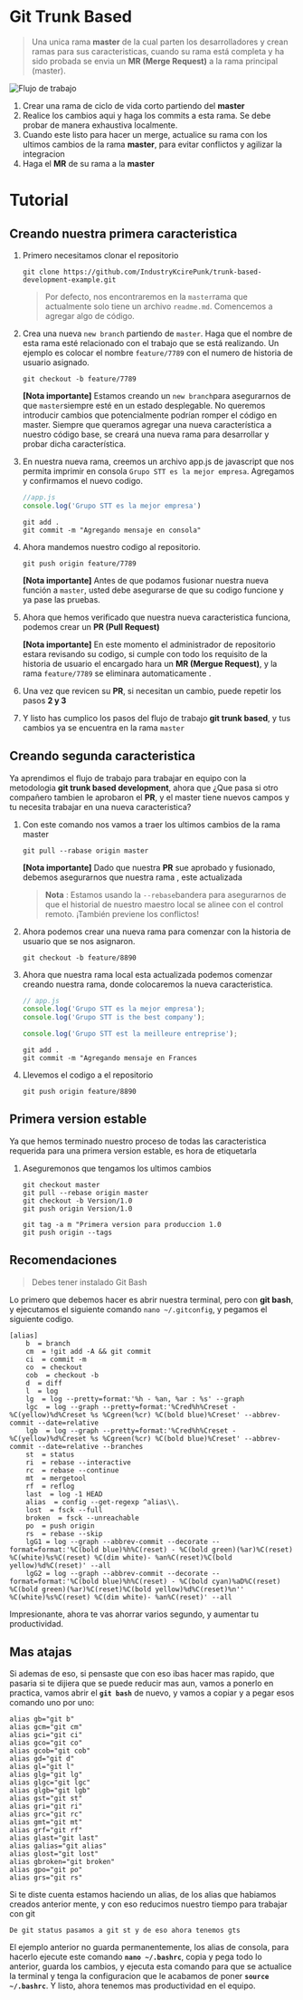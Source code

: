 # Git Trunk Based
> Una unica rama **master** de la cual parten los desarrolladores y crean ramas para sus caracteristicas, cuando su rama está completa y ha sido probada se envia un **MR (Merge Request)** a la rama principal (master).

![Flujo de trabajo](https://uploads.toptal.io/blog/image/129304/toptal-blog-image-1551794413174-f4139c4be533dc592d49f9a0bcc330f0.png)

1. Crear una rama de ciclo de vida corto partiendo del **master**
2. Realice los cambios aqui y haga los commits a esta rama. Se debe probar de manera exhaustiva localmente. 
3. Cuando este listo para hacer un merge, actualice su rama con los ultimos cambios de la rama **master**, para evitar conflictos y agilizar la integracion
4. Haga el **MR** de su rama a la **master**


# Tutorial
## Creando nuestra primera caracteristica 

1. Primero necesitamos clonar el repositorio 

	```
	git clone https://github.com/IndustryKcirePunk/trunk-based-development-example.git
	```
	> Por defecto, nos encontraremos en la `master`rama que actualmente solo tiene un archivo ```readme.md```. Comencemos a agregar algo de código.

2. Crea una nueva `new branch` partiendo de  `master`. Haga que el nombre de esta rama esté relacionado con el trabajo que se está realizando. Un ejemplo es colocar el nombre ```feature/7789``` con el numero de historia de usuario asignado.
	```git 
	git checkout -b feature/7789
	```
	**[Nota importante]** Estamos creando un `new branch`para asegurarnos de que `master`siempre esté en un estado desplegable. No queremos introducir cambios que potencialmente podrían romper el código en master. Siempre que queramos agregar una nueva característica a nuestro código base, se creará una nueva rama para desarrollar y probar dicha característica.

3. En nuestra nueva rama, creemos un archivo app.js de javascript que nos permita imprimir en consola ```Grupo STT es la mejor empresa```.  Agregamos y confirmamos el nuevo codigo.
	```javascript
	//app.js
	console.log('Grupo STT es la mejor empresa')
	```
	```git
	git add .
	git commit -m "Agregando mensaje en consola"
	```
4. Ahora mandemos nuestro codigo al repositorio.
	```git
	git push origin feature/7789
	```
	**[Nota importante]** Antes de que podamos fusionar nuestra nueva función a `master`, usted debe asegurarse de que su codigo funcione y ya pase las pruebas.
5. Ahora que hemos verificado que nuestra nueva caracteristica funciona, podemos crear un **PR (Pull Request)**

	 **[Nota importante]** En este momento el administrador de repositorio estara revisando su codigo, si cumple con todo los requisito de la historia de usuario el encargado hara un **MR (Mergue Request)**, y la rama ```feature/7789``` se eliminara automaticamente .
6. Una vez que revicen su **PR**, si necesitan un cambio, puede repetir los pasos **2 y 3**
7.  Y listo has cumplico los pasos del flujo de trabajo **git trunk based**, y tus cambios ya se encuentra en la rama ```master```

## Creando segunda caracteristica
Ya aprendimos el flujo de trabajo para trabajar en equipo con la metodologia **git trunk based development**, ahora que ¿Que pasa si otro compañero tambien le aprobaron el **PR**, y el master tiene nuevos campos y tu necesita trabajar en una nueva caracteristica?

1. Con este comando nos vamos a traer los ultimos cambios de la rama master
	```git
	git pull --rabase origin master
	```
	**[Nota importante]** Dado que nuestra **PR** sue aprobado y 	fusionado, debemos asegurarnos que nuestra rama , este actualizada
	 > **Nota** : Estamos usando la `--rebase`bandera para asegurarnos de que el historial de nuestro maestro local se alinee con el control remoto. ¡También previene los conflictos!
	
2. Ahora podemos crear una nueva rama para comenzar con la historia de usuario que se nos asignaron.

	```git
	git checkout -b feature/8890
	```
 
3. Ahora que nuestra rama local esta actualizada podemos comenzar creando nuestra rama, donde colocaremos la nueva caracteristica.		
	
	
	```javascript
	// app.js
	console.log('Grupo STT es la mejor empresa');
	console.log('Grupo STT is the best company');
	
	console.log('Grupo STT est la meilleure entreprise');
	```
	```git
	git add .
	git commit -m "Agregando mensaje en Frances
	```
4. Llevemos el codigo a el repositorio
	```git
	git push origin feature/8890
	```

## Primera version estable
Ya que hemos terminado nuestro proceso de todas las caracteristica requerida para una primera version estable, es hora de etiquetarla 

1. Aseguremonos que tengamos los ultimos cambios
	```git
	git checkout master
	git pull --rebase origin master
	git checkout -b Version/1.0
	git push origin Version/1.0
	```
	```git
	git tag -a m "Primera version para produccion 1.0
	git push origin --tags
	```


## Recomendaciones 
> Debes tener instalado Git Bash

Lo primero que debemos hacer es abrir nuestra terminal, pero con **git bash**, y ejecutamos el siguiente comando ```nano ~/.gitconfig```, y pegamos el siguiente codigo.

```git
[alias]
	b  = branch
	cm  = !git add -A && git commit
	ci  = commit -m
	co  = checkout
	cob  = checkout -b
	d  = diff
	l  = log
	lg  = log --pretty=format:'%h - %an, %ar : %s' --graph
	lgc  = log --graph --pretty=format:'%Cred%h%Creset -			%C(yellow)%d%Creset %s %Cgreen(%cr) %C(bold blue)%Creset' --abbrev-commit --date=relative
	lgb  = log --graph --pretty=format:'%Cred%h%Creset -%C(yellow)%d%Creset %s %Cgreen(%cr) %C(bold blue)%Creset' --abbrev-commit --date=relative --branches
	st  = status
	ri  = rebase --interactive
	rc  = rebase --continue
	mt  = mergetool
	rf  = reflog
	last  = log -1 HEAD
	alias  = config --get-regexp ^alias\\.
	lost  = fsck --full
	broken  = fsck --unreachable
	po  = push origin
	rs  = rebase --skip
	lgG1 = log --graph --abbrev-commit --decorate --format=format:'%C(bold blue)%h%C(reset) - %C(bold green)(%ar)%C(reset) %C(white)%s%C(reset) %C(dim white)- %an%C(reset)%C(bold yellow)%d%C(reset)' --all
	lgG2 = log --graph --abbrev-commit --decorate --format=format:'%C(bold blue)%h%C(reset) - %C(bold cyan)%aD%C(reset) %C(bold green)(%ar)%C(reset)%C(bold yellow)%d%C(reset)%n''          %C(white)%s%C(reset) %C(dim white)- %an%C(reset)' --all
```

Impresionante, ahora te vas ahorrar varios segundo, y aumentar tu productividad.

## Mas atajas
Si ademas de eso, si pensaste que con eso ibas hacer mas rapido, que pasaria si te dijiera que se puede reducir mas aun, vamos a ponerlo en practica, vamos abrir el **```git bash```** de nuevo, y vamos a copiar y a pegar esos comando uno por uno:
```git
alias gb="git b"
alias gcm="git cm"
alias gci="git ci"
alias gco="git co"
alias gcob="git cob"
alias gd="git d"
alias gl="git l"
alias glg="git lg"
alias glgc="git lgc"
alias glgb="git lgb"
alias gst="git st"
alias gri="git ri"
alias grc="git rc"
alias gmt="git mt"
alias grf="git rf"
alias glast="git last"
alias galias="git alias"
alias glost="git lost"
alias gbroken="git broken"
alias gpo="git po"
alias grs="git rs"
```
Si te diste cuenta estamos haciendo un alias, de los alias que habiamos creados anterior mente, y con eso reducimos nuestro tiempo para trabajar con git
```
De git status pasamos a git st y de eso ahora tenemos gts
```
El ejemplo anterior no guarda permanentemente, los alias de consola, para hacerlo ejecute este comando **```nano ~/.bashrc```**, copia y pega todo lo anterior, guarda los cambios, y ejecuta esta comando para que se actualice la terminal y tenga la configuracion que le acabamos de poner **```source ~/.bashrc```**. Y listo, ahora tenemos mas productividad en el equipo.
